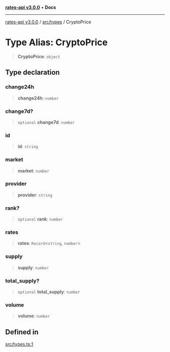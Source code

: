 [**rates-api v3.0.0**](../../../README.md) • **Docs**

***

[rates-api v3.0.0](../../../modules.md) / [src/types](../README.md) / CryptoPrice

# Type Alias: CryptoPrice

> **CryptoPrice**: `object`

## Type declaration

### change24h

> **change24h**: `number`

### change7d?

> `optional` **change7d**: `number`

### id

> **id**: `string`

### market

> **market**: `number`

### provider

> **provider**: `string`

### rank?

> `optional` **rank**: `number`

### rates

> **rates**: `Record`\<`string`, `number`\>

### supply

> **supply**: `number`

### total\_supply?

> `optional` **total\_supply**: `number`

### volume

> **volume**: `number`

## Defined in

[src/types.ts:1](https://github.com/ZelCore-io/rates-api/blob/6685e3f3773638f4d641af3eec276ce5ce2b0d4c/src/types.ts#L1)
